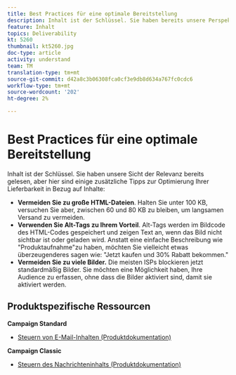 ```yaml
---
title: Best Practices für eine optimale Bereitstellung
description: Inhalt ist der Schlüssel. Sie haben bereits unsere Perspektive zur Relevanz gelesen, aber hier sind einige zusätzliche Tipps zur Optimierung Ihrer Lieferbarkeit in Bezug auf Inhalte.
feature: Inhalt
topics: Deliverability
kt: 5260
thumbnail: kt5260.jpg
doc-type: article
activity: understand
team: TM
translation-type: tm+mt
source-git-commit: d42a8c3b06308fca0cf3e9db8d634a767fc0cdc6
workflow-type: tm+mt
source-wordcount: '202'
ht-degree: 2%

---
```



# Best Practices für eine optimale Bereitstellung

Inhalt ist der Schlüssel. Sie haben unsere Sicht der Relevanz bereits gelesen, aber hier sind einige zusätzliche Tipps zur Optimierung Ihrer Lieferbarkeit in Bezug auf Inhalte:

* **Vermeiden Sie zu große HTML-Dateien**. Halten Sie unter 100 KB, versuchen Sie aber, zwischen 60 und 80 KB zu bleiben, um langsamen Versand zu vermeiden.
* **Verwenden Sie Alt-Tags zu Ihrem Vorteil**. Alt-Tags werden im Bildcode des HTML-Codes gespeichert und zeigen Text an, wenn das Bild nicht sichtbar ist oder geladen wird. Anstatt eine einfache Beschreibung wie &quot;Produktaufnahme&quot;zu haben, möchten Sie vielleicht etwas überzeugenderes sagen wie: &quot;Jetzt kaufen und 30% Rabatt bekommen.&quot;
* **Vermeiden Sie zu viele Bilder.** Die meisten ISPs blockieren jetzt standardmäßig Bilder. Sie möchten eine Möglichkeit haben, Ihre Audience zu erfassen, ohne dass die Bilder aktiviert sind, damit sie aktiviert werden.

## Produktspezifische Ressourcen

**Campaign Standard**

* [Steuern von E-Mail-Inhalten (Produktdokumentation)](https://experienceleague.adobe.com/docs/campaign-standard/using/testing-and-sending/managing-deliverability/control-email-content.html?lang=en#testing-and-sending)

**Campaign Classic**

* [Steuern des Nachrichteninhalts (Produktdokumentation)](https://experienceleague.adobe.com/docs/campaign-classic/using/sending-messages/deliverability-management/control-message-content.html)
